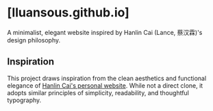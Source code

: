 # [lluansous.github.io]  

A minimalist, elegant website inspired by Hanlin Cai (Lance, 蔡汉霖)'s design philosophy.  

##  Inspiration  
This project draws inspiration from the clean aesthetics and functional elegance of [Hanlin Cai's personal website](https://caihanlin.com/). While not a direct clone, it adopts similar principles of simplicity, readability, and thoughtful typography. 
